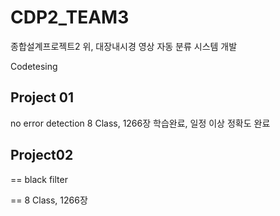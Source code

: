 # CDP2_TEAM3
종합설계프로젝트2 위, 대장내시경 영상 자동 분류 시스템 개발

Codetesing

## Project 01
no error detection
8 Class, 1266장
학습완료, 일정 이상 정확도 완료

## Project02

== black filter

== 8 Class, 1266장
